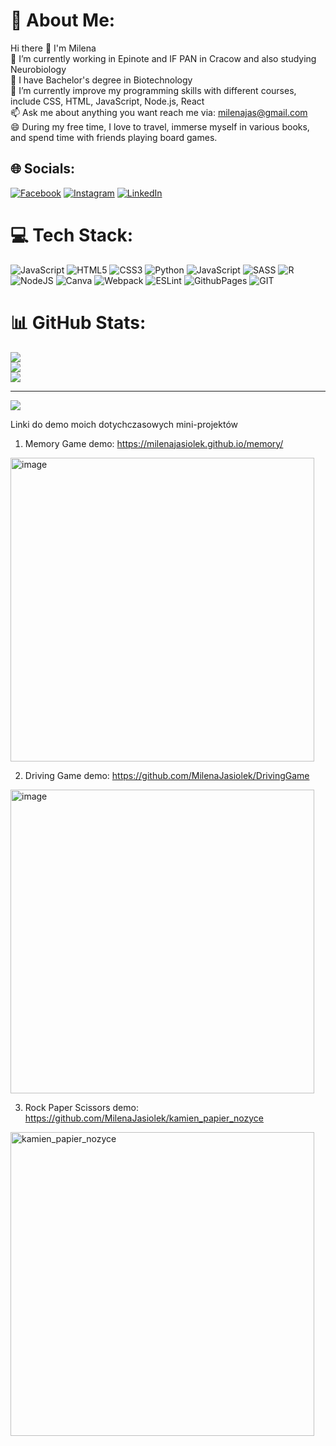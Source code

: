 # 💫 About Me:
Hi there 👋 I'm Milena<br>🔭 I’m currently working in Epinote and IF PAN in Cracow and also studying Neurobiology<br>🌱 I have Bachelor's degree in Biotechnology<br>🌱 I’m currently improve my programming skills with different courses, include CSS, HTML, JavaScript, Node.js, React<br>📫 Ask me about anything you want reach me via: milenajas@gmail.com<br>😄 During my free time, I love to travel, immerse myself in various books, and spend time with friends playing board games.


## 🌐 Socials:
[![Facebook](https://img.shields.io/badge/Facebook-%231877F2.svg?logo=Facebook&logoColor=white)](https://www.facebook.com/profile.php?id=100009928565405) [![Instagram](https://img.shields.io/badge/Instagram-%23E4405F.svg?logo=Instagram&logoColor=white)](https://www.instagram.com/lenitsen06/) [![LinkedIn](https://img.shields.io/badge/LinkedIn-%230077B5.svg?logo=linkedin&logoColor=white)]((https://www.linkedin.com/in/milena-jasio%C5%82ek-923706169/)) 

# 💻 Tech Stack:
![JavaScript](https://img.shields.io/badge/javascript-%23323330.svg?style=for-the-badge&logo=javascript&logoColor=%23F7DF1E) ![HTML5](https://img.shields.io/badge/html5-%23E34F26.svg?style=for-the-badge&logo=html5&logoColor=white) ![CSS3](https://img.shields.io/badge/css3-%231572B6.svg?style=for-the-badge&logo=css3&logoColor=white) ![Python](https://img.shields.io/badge/python-3670A0?style=for-the-badge&logo=python&logoColor=ffdd54) ![JavaScript](https://img.shields.io/badge/javascript-%23323330.svg?style=for-the-badge&logo=javascript&logoColor=%23F7DF1E) ![SASS](https://img.shields.io/badge/SASS-hotpink.svg?style=for-the-badge&logo=SASS&logoColor=white) ![R](https://img.shields.io/badge/r-%23276DC3.svg?style=for-the-badge&logo=r&logoColor=white) ![NodeJS](https://img.shields.io/badge/node.js-6DA55F?style=for-the-badge&logo=node.js&logoColor=white) ![Canva](https://img.shields.io/badge/Canva-%2300C4CC.svg?style=for-the-badge&logo=Canva&logoColor=white) ![Webpack](https://img.shields.io/badge/webpack-%238DD6F9.svg?style=for-the-badge&logo=webpack&logoColor=black) ![ESLint](https://img.shields.io/badge/ESLint-4B3263?style=for-the-badge&logo=eslint&logoColor=white) ![GithubPages](https://img.shields.io/badge/github%20pages-121013?style=for-the-badge&logo=github&logoColor=white) ![GIT](https://img.shields.io/badge/Git-fc6d26?style=for-the-badge&logo=git&logoColor=white)
# 📊 GitHub Stats:
![](https://github-readme-stats.vercel.app/api?username=MilenaJasiolek&theme=radical&hide_border=true&include_all_commits=false&count_private=false)<br/>
![](https://github-readme-streak-stats.herokuapp.com/?user=MilenaJasiolek&theme=radical&hide_border=true)<br/>
![](https://github-readme-stats.vercel.app/api/top-langs/?username=MilenaJasiolek&theme=radical&hide_border=true&include_all_commits=false&count_private=false&layout=compact)

---
[![](https://visitcount.itsvg.in/api?id=MilenaJasiolek&icon=3&color=5)](https://visitcount.itsvg.in)

<!-- Proudly created with GPRM ( https://gprm.itsvg.in ) -->

Linki do demo moich dotychczasowych mini-projektów

1. Memory Game
demo: https://milenajasiolek.github.io/memory/
<img width="486" alt="image" src="https://github.com/MilenaJasiolek/MilenaJasiolek/assets/125980721/3fbc50ee-632c-469d-823c-55271e5390d9">

2. Driving Game
demo: https://github.com/MilenaJasiolek/DrivingGame
<img width="486" alt="image" src="https://github.com/MilenaJasiolek/MilenaJasiolek/assets/125980721/56da196a-f3da-45ac-94a7-8049714cfda3">

3. Rock Paper Scissors
demo: https://github.com/MilenaJasiolek/kamien_papier_nozyce
<img width="486" alt="kamien_papier_nozyce" src="https://github.com/MilenaJasiolek/MilenaJasiolek/assets/125980721/b56902ae-7468-47c5-8a65-586021612318">

